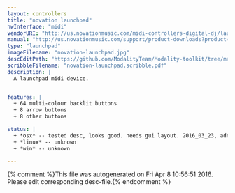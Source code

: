 ```yaml
---
layout: controllers
title: "novation launchpad"
hwInterface: "midi"
vendorURI: "http://us.novationmusic.com/midi-controllers-digital-dj/launchpad"
manual: "http://us.novationmusic.com/support/product-downloads?product=Launchpad"
type: "launchpad"
imageFilename: "novation-launchpad.jpg"
descEditPath: "https://github.com/ModalityTeam/Modality-toolkit/tree/master/Modality/MKtlDescriptions//novation-launchpad.desc.scd"
scribbleFilename: "novation-launchpad.scribble.pdf"
description: |
  A launchpad midi device.


features: |
  + 64 multi-colour backlit buttons
  + 8 arrow buttons
  + 8 other buttons

status: |
  + *osx* -- tested desc, looks good. needs gui layout. 2016_03_23, adc
  + *linux* -- unknown
  + *win* -- unknown

---
```

{% comment %}This file was autogenerated on Fri Apr  8 10:56:51 2016. Please edit corresponding desc-file.{% endcomment %}